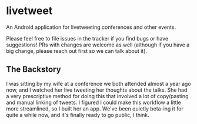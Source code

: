 # livetweet
An Android application for livetweeting conferences and other events.

Please feel free to file issues in the tracker if you find bugs or have suggestions! PRs with changes are welcome as well (although if you have a big change, please reach out first so we can talk about it).

## The Backstory
I was sitting by my wife at a conference we both attended almost a year ago now, and I watched her live tweeting her thoughts about the talks. 
She had a very prescriptive method for doing this that involved a lot of copy/pasting and manual linking of tweets.
I figured I could make this workflow a little more streamlined, so I built her an app. We've been quietly beta-ing it for quite a while now, and it's finally ready to go public, I think.
